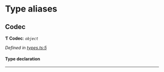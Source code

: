 

# Type aliases

<a id="codec"></a>

##  Codec

**Ƭ Codec**: *`object`*

*Defined in [types.ts:5](https://github.com/polkadot-js/common/blob/db4b221/packages/trie-codec/src/types.ts#L5)*

#### Type declaration

___

